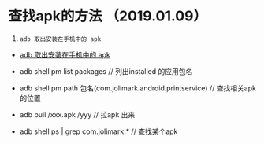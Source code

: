 # 查找apk的方法 （2019.01.09）

1. `adb 取出安装在手机中的 apk`
* [adb 取出安装在手机中的 apk](https://blog.csdn.net/think_ycx/article/details/84064019)
* adb shell pm list packages    // 列出installed 的应用包名
* adb shell pm path  包名(com.jolimark.android.printservice)  // 查找相关apk的位置
* adb pull /xxx.apk   /yyy  // 拉apk 出来

* adb shell ps | grep com.jolimark.*   // 查找某个apk